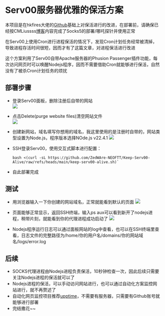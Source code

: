 # Serv00服务器优雅的保活方案
本项目是在hkfires大佬的[Github](https://github.com/hkfires/Keep-Serv00-Alive/)基础上对保活进行的改进，在部署前，请确保已经按CMLiussss[博客](https://blog.cmliussss.com/p/Serv00-Socks5/)内容完成了Socks5的部署/哪吒探针并使用正常

在Serv00上使用Cron进行进程保活的情况下，发现Cron计划任务经常被清掉，导致进程存活时间很短，因而才有了这篇文章，对进程保活进行改进

这个方案利用了Serv00自带Apache服务器的Phusion Passenger插件功能，每次访问网页时可以唤醒Nodejs程序，因而不需要借助Cron就能够进行保活，自然没有了被杀Cron计划任务的烦扰

## 部署步骤
- 登录Serv00面板，删除注册后自带的网站<br>
![](imgs/1.png)

- 点击Delete(purge website files)清空网站文件<br>
![](imgs/2.png)

- 创建新网站，域名填写你想用的域名，我这里使用的是注册时自带的，网站类型设置为Node.js，程序版本选择NOde.js v22.4.1
![](imgs/3.png)

- SSH登录Serv00，使用交互式脚本进行配置：
  ```Serv00 Bash
  bash <(curl -sL https://github.com/ZedWAre-NEOFTT/Keep-Serv00-Alive/raw/refs/heads/main/keep-serv00-alive.sh)`

- 自此部署完成

## 测试
- 用浏览器输入一下你创建的网站域名，正常就能看到默认的页面
![](imgs/6.png)

- 页面能够正常显示，返回SSH终端，输入ps aux可以看到新开了nodejs进程，稍带片刻，就能看到你的代理进程成功启动了
![](imgs/7.png)

- Nodejs程序运行日志可以通过面板网站的log中查看，也可以在SSH终端里查看，日志文件的完整路径为/home/你的用户名/domains/你的网站域名/logs/error.log

## 后续
- SOCKS代理进程由Nodejs进程负责保活，10秒钟检查一次，因此后续只需要关注Nodejs进程的保活就可以了
- Nodejs进程的保活，可以手动访问网站进行，也可以通过自动化方案监控网站进行，就不再赘述了
- 自动化网页监控项目推荐[upptime](https://github.com/upptime/upptime)，不需要有服务器，只需要有Github账号就能够进行部署
- 完结撒花~~
